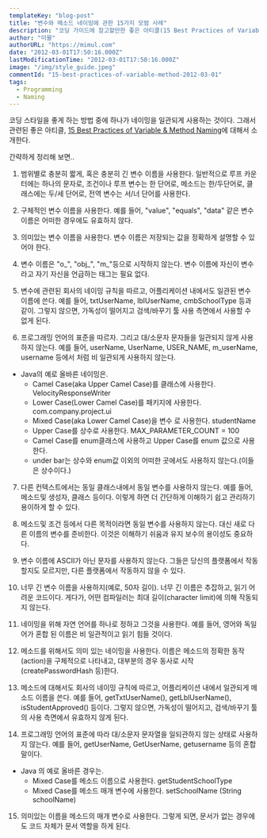 ```yaml
---
templateKey: "blog-post"
title: "변수와 메소드 네이밍에 관한 15가지 모범 사례"
description: "코딩 가이드에 참고할만한 좋은 아티클(15 Best Practices of Variable & Method Naming)에 있어 정리함."
author: "미물"
authorURL: "https://mimul.com"
date: "2012-03-01T17:50:16.000Z"
lastModificationTime: "2012-03-01T17:50:16.000Z"
image: "/img/style_guide.jpeg"
commentId: "15-best-practices-of-variable-method-2012-03-01"
tags:
  - Programming
  - Naming
---
```


코딩 스타일을 좋게 하는 방법 중에 하나가 네이밍을 일관되게 사용하는 것이다. 그래서 관련된 좋은 아티클, [15 Best Practices of Variable & Method Naming](http://codebuild.blogspot.com/2012/02/15-best-practices-of-variable-method.html)에 대해서 소개한다.

간략하게 정리해 보면..

1. 범위별로 충분히 짧게, 혹은 충분히 긴 변수 이름을 사용한다. 일반적으로 루프 카운터에는 하나의 문자로, 조건이나 루프 변수는 한 단어로, 메소드는 한/두단어로, 클래스에는 두/세 단어로, 전역 변수는 서/너 단어를 사용한다.

2. 구체적인 변수 이름을 사용한다. 예를 들어, "value", "equals", "data" 같은 변수 이름은 어떠한 경우에도 유효하지 않다.

3. 의미있는 변수 이름을 사용한다. 변수 이름은 저장되는 값을 정확하게 설명할 수 있어야 한다.

4. 변수 이름은 "o_", "obj_", "m_"등으로 시작하지 않는다. 변수 이름에 자신이 변수라고 자기 자신을 언급하는 태그는 필요 없다.

5. 변수에 관련된 회사의 네이밍 규칙을 따르고, 어플리케이션 내에서도 일관된 변수 이름에 쓴다. 예를 들어, txtUserName, lblUserName, cmbSchoolType 등과 같이. 그렇지 않으면, 가독성이 떨어지고 검색/바꾸기 툴 사용 측면에서 사용할 수 없게 된다.

6. 프로그래밍 언어의 표준을 따르자. 그리고 대/소문자 문자들을 일관되지 않게 사용하지 않는다. 예를 들어, userName, UserName, USER_NAME, m_userName, username 등에서 처럼 비 일관되게 사용하지 않는다.

- Java의 예로 올바른 네이밍은.
  * Camel Case(aka Upper Camel Case)를 클래스에 사용한다. VelocityResponseWriter
  * Lower Case(Lower Camel Case)를 패키지에 사용한다. com.company.project.ui
  * Mixed Case(aka Lower Camel Case)을 변수 로 사용한다. studentName
  * Upper Case를 상수로 사용한다. MAX_PARAMETER_COUNT = 100
  * Camel Case를 enum클래스에 사용하고 Upper Case를 enum 값으로 사용한다.
  * under bar는 상수와 enum값 이외의 어떠한 곳에서도 사용하지 않는다.(이들은 상수이다.)

7. 다른 컨텍스트에서는 동일 클래스내에서 동일 변수를 사용하지 않는다. 예를 들어, 메소드및 생성자, 클래스 등이다. 이렇게 하면 더 간단하게 이해하기 쉽고 관리하기 용이하게 할 수 있다.

8. 메소드및 조건 등에서 다른 목적이라면 동일 변수를 사용하지 않는다. 대신 새로 다른 이름의 변수를 준비한다. 이것은 이해하기 쉬움과 유지 보수의 용이성도 중요하다.

9. 변수 이름에 ASCII가 아닌 문자를 사용하지 않는다. 그들은 당신의 플랫폼에서 작동 할지도 모르지만, 다른 플랫폼에서 작동하지 않을 수 있다.

10. 너무 긴 변수 이름을 사용하지(예로, 50자 길이). 너무 긴 이름은 추잡하고, 읽기 어려운 코드이다. 게다가, 어떤 컴파일러는 최대 길이(character limit)에 의해 작동되지 않는다.

11. 네이밍을 위해 자연 언어를 하나로 정하고 그것을 사용한다. 예를 들어, 영어와 독일어가 혼합 된 이름은 비 일관적이고 읽기 힘들 것이다.

12. 메소드를 위해서도 의미 있는 네이밍을 사용한다. 이름은 메소드의 정확한 동작(action)을 구체적으로 나타내고, 대부분의 경우 동사로 시작(createPasswordHash 등)한다.

13. 메소드에 대해서도 회사의 네이밍 규칙에 따르고, 어플리케이션 내에서 일관되게 메소드 이름을 쓴다. 예를 들어, getTxtUserName(), getLblUserName(), isStudentApproved() 등이다. 그렇지 않으면, 가독성이 떨어지고, 검색/바꾸기 툴의 사용 측면에서 유효하지 않게 된다.

14. 프로그래밍 언어의 표준에 따라 대/소문자 문자열을 일되관하지 않는 상태로 사용하지 않는다. 예를 들어, getUserName, GetUserName, getusername 등의 혼합 말이다.

- Java 의 예로 올바른 경우는.
  * Mixed Case를 메소드 이름으로 사용한다. getStudentSchoolType
  * Mixed Case를 메소드 매개 변수에 사용한다. setSchoolName (String schoolName)

15. 의미있는 이름을 메소드의 매개 변수로 사용한다. 그렇게 되면, 문서가 없는 경우에도 코드 자체가 문서 역할을 하게 된다.
